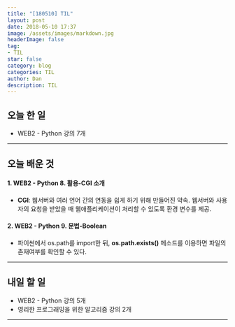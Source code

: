 ```yaml
---
title: "[180510] TIL"
layout: post
date: 2018-05-10 17:37
image: /assets/images/markdown.jpg
headerImage: false
tag:
- TIL
star: false
category: blog
categories: TIL
author: Dan
description: TIL
---
```


## 오늘 한 일

* WEB2 - Python 강의 7개

---
## 오늘 배운 것

#### 1. WEB2 - Python 8. 활용-CGI 소개
* **CGI**: 웹서버와 여러 언어 간의 연동을 쉽게 하기 위해 만들어진 약속. 웹서버와 사용자의 요청을 받았을 때 웹애플리케이션이 처리할 수 있도록 환경 변수를 제공.

#### 2. WEB2 - Python 9. 문법-Boolean
* 파이썬에서 os.path를 import한 뒤, **os.path.exists()** 메소드를 이용하면 파일의 존재여부를 확인할 수 있다.

---
## 내일 할 일

* WEB2 - Python 강의 5개
* 영리한 프로그래밍을 위한 알고리즘 강의 2개  

---
